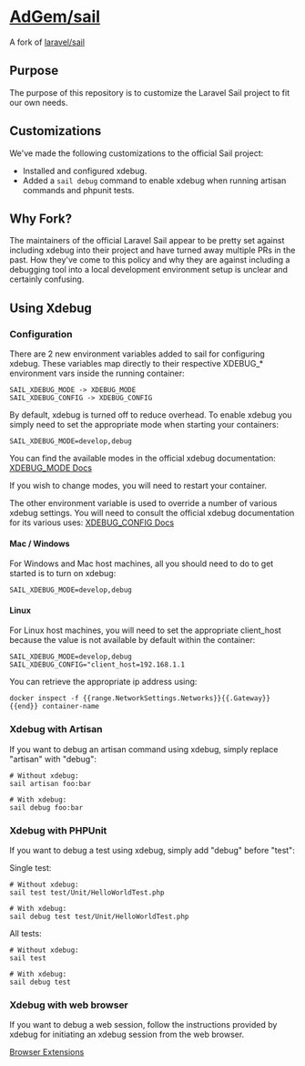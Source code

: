 # [AdGem/sail](https://github.com/AdGem/sail) 

A fork of [laravel/sail](https://github.com/laravel/sail)

## Purpose 

The purpose of this repository is to customize the Laravel Sail project to fit our own needs.

## Customizations

We've made the following customizations to the official Sail project:

- Installed and configured xdebug.
- Added a `sail debug` command to enable xdebug when running artisan commands and phpunit tests.

## Why Fork?

The maintainers of the official Laravel Sail appear to be pretty set against including xdebug into their project and have turned away multiple PRs in the past. How they've come to this policy and why they are against including a debugging tool into a local development environment setup is unclear and certainly confusing.

## Using Xdebug

### Configuration

There are 2 new environment variables added to sail for configuring xdebug. These variables map directly to their respective XDEBUG_* environment vars inside the running container:

    SAIL_XDEBUG_MODE -> XDEBUG_MODE
    SAIL_XDEBUG_CONFIG -> XDEBUG_CONFIG

By default, xdebug is turned off to reduce overhead. To enable xdebug you simply need to set the appropriate mode when starting your containers:

    SAIL_XDEBUG_MODE=develop,debug
    
You can find the available modes in the official xdebug documentation: [XDEBUG_MODE Docs](https://xdebug.org/docs/step_debug#mode)

If you wish to change modes, you will need to restart your container.

The other environment variable is used to override a number of various xdebug settings. You will need to consult the official xdebug documentation for its various uses: [XDEBUG_CONFIG Docs](https://xdebug.org/docs/all_settings#mode)

#### Mac / Windows

For Windows and Mac host machines, all you should need to do to get started is to turn on xdebug:

    SAIL_XDEBUG_MODE=develop,debug

#### Linux

For Linux host machines, you will need to set the appropriate client_host because the value is not available by default within the container:

    SAIL_XDEBUG_MODE=develop,debug
    SAIL_XDEBUG_CONFIG="client_host=192.168.1.1

You can retrieve the appropriate ip address using:

    docker inspect -f {{range.NetworkSettings.Networks}}{{.Gateway}}{{end}} container-name

### Xdebug with Artisan

If you want to debug an artisan command using xdebug, simply replace "artisan" with "debug":

    # Without xdebug:
    sail artisan foo:bar

    # With xdebug:
    sail debug foo:bar

### Xdebug with PHPUnit

If you want to debug a test using xdebug, simply add "debug" before "test":

Single test:

    # Without xdebug:
    sail test test/Unit/HelloWorldTest.php

    # With xdebug:
    sail debug test test/Unit/HelloWorldTest.php

All tests:

    # Without xdebug:
    sail test

    # With xdebug:
    sail debug test

### Xdebug with web browser

If you want to debug a web session, follow the instructions provided by xdebug for initiating an xdebug session from the web browser.

[Browser Extensions](https://xdebug.org/docs/step_debug#browser-extensions)
